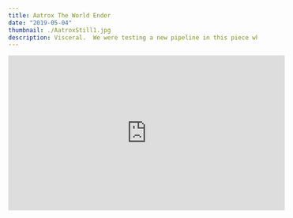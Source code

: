 ```yaml
---
title: Aatrox The World Ender
date: "2019-05-04"
thumbnail: ./AatroxStill1.jpg
description: Visceral.  We were testing a new pipeline in this piece which motivated us to show a simple, visceral moment about Aatrox.  We really wanted players to have a first hand connection to what it would feel like to encounter The World Ender on the battlefield.
---
```


<div class="post-content-body-wide">

<iframe width="560" height="315" src="https://www.youtube.com/embed/s8p_brCVNOA?controls=0" title="YouTube video player" frameborder="0" allow="accelerometer; autoplay; clipboard-write; encrypted-media; gyroscope; picture-in-picture" allowfullscreen></iframe>

</div>
